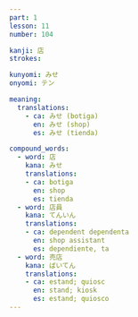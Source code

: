 ```yaml
---
part: 1
lesson: 11
number: 104

kanji: 店
strokes:

kunyomi: みせ
onyomi: テン

meaning:
  translations:
    - ca: みせ (botiga)
      en: みせ (shop)
      es: みせ (tienda)

compound_words:
  - word: 店
    kana: みせ
    translations:
    - ca: botiga
      en: shop
      es: tienda
  - word: 店員
    kana: てんいん
    translations:
    - ca: dependent dependenta
      en: shop assistant
      es: dependiente, ta
  - word: 売店
    kana: ばいてん
    translations:
    - ca: estand; quiosc
      en: stand; kiosk
      es: estand; quiosco
---
```

